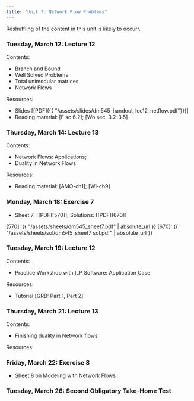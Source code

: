 ```yaml
---
title: "Unit 7: Network Flow Problems" 
---
```


Reshuffling of the content in this unit is likely to occurr.

### Tuesday, March 12: Lecture 12

Contents:

- Branch and Bound
- Well Solved Problems
- Total unimodular matrices
- Network Flows 

Resources:
- Slides [[PDF]({{ "/assets/slides/dm545_handout_lec12_netflow.pdf"}})]
- Reading material: [F sc 6.2]; [Wo sec. 3.2-3.5]


### Thursday, March 14: Lecture 13

Contents:
- Network Flows: Applications;
- Duality in Network Flows 

Resources:
- Reading material: [AMO-ch1]; [Wi-ch9]     

### Monday, March 18: Exercise 7


- Sheet 7: [[PDF][570]]; Solutions: [[PDF][670]]

[570]: {{ "/assets/sheets/dm545_sheet7.pdf" | absolute_url }}
[670]: {{ "/assets/sheets/sol/dm545_sheet7_sol.pdf" | absolute_url }}



### Tuesday, March 19: Lecture 12

Contents:
- Practice Workshop with ILP Software: Application Case   

Resources:
- Tutorial [GRB: Part 1, Part 2] 


### Thursday, March 21: Lecture 13

Contents:
- Finishing duality in Network flows

Resources:



### Friday, March 22: Exercise 8

- Sheet 8 on Modeling with Network Flows 




### Tuesday, March 26: Second Obligatory Take-Home Test